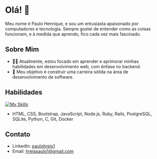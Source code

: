 # Olá! 👋

Meu nome é Paulo Henrique, e sou um entusiasta apaixonado por computadores e tecnologia. Sempre gostei de entender como as coisas funcionam, e à medida que aprendo, fico cada vez mais fascinado.

## Sobre Mim

- 👨‍💻 Atualmente, estou focado em aprender e aprimorar minhas habilidades em desenvolvimento web, com ênfase no backend.
- 💼 Meu objetivo é construir uma carreira sólida na área de desenvolvimento de software.

## Habilidades
[![My Skills](https://skillicons.dev/icons?i=html,css,bootstrap,js,nodejs,ruby,rails,postgresql,sqlite,python,c,git,docker)](https://skillicons.dev)
- HTML, CSS, Bootstrap, JavaScript, Node.js, Ruby, Rails, PostgreSQL, SQLite, Python, C, Git, Docker

## Contato

- LinkedIn: [paulohreis1](https://www.linkedin.com/in/paulohreis1/)
- Email: hreispaulo1@gmail.com
